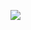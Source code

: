 ![](https://github-readme-stats.vercel.app/api?username=ypwhs&theme=nord&count_private=true&show_icons=true&hide=contribs,prs)
